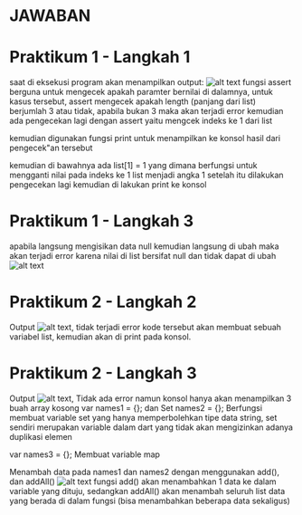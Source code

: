 # JAWABAN

# Praktikum 1 - Langkah 1

saat di eksekusi program akan menampilkan output:
![alt text](/image/image.png)
fungsi assert berguna untuk mengecek apakah paramter bernilai di dalamnya, untuk kasus tersebut, assert mengecek apakah length (panjang dari list) berjumlah 3 atau tidak, apabila bukan 3 maka akan terjadi error
kemudian ada pengecekan lagi dengan assert yaitu mengcek indeks ke 1 dari list

kemudian digunakan fungsi print untuk menampilkan ke konsol hasil dari pengecek"an tersebut

kemudian di bawahnya ada
list[1] = 1
yang dimana berfungsi untuk mengganti nilai pada indeks ke 1 list menjadi angka 1
setelah itu dilakukan pengecekan lagi kemudian di lakukan print ke konsol

# Praktikum 1 - Langkah 3

apabila langsung mengisikan data null kemudian langsung di ubah maka akan terjadi error karena nilai di list bersifat null dan tidak dapat di ubah ![alt text](/images/image1.png)

# Praktikum 2 - Langkah 2

Output ![alt text](/images/image.png), tidak terjadi error
kode tersebut akan membuat sebuah variabel list, kemudian akan di print pada konsol.

# Praktikum 2 - Langkah 3

Output ![alt text](/images/image-1.png), Tidak ada error namun konsol hanya akan menampilkan 3 buah array kosong
var names1 = <String>{}; dan Set<String> names2 = {};
Berfungsi membuat variable set
yang hanya memperbolehkan tipe data string, set sendiri merupakan variable dalam dart yang tidak akan mengizinkan adanya duplikasi elemen

var names3 = {};
Membuat variable map

Menambah data pada names1 dan names2 dengan menggunakan add(), dan addAll()
![alt text](/images/image-2.png)
fungsi add() akan menambahkan 1 data ke dalam variable yang dituju, sedangkan addAll() akan menambah seluruh list data yang berada di dalam fungsi (bisa menambahkan beberapa data sekaligus)
